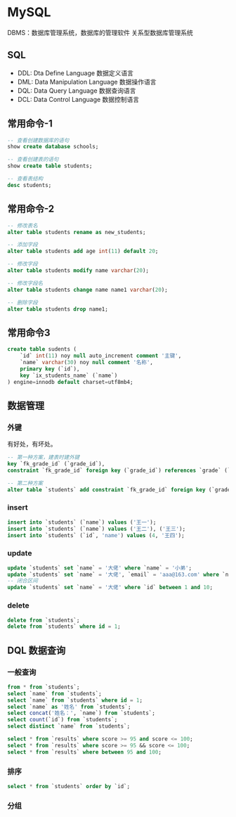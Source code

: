 # MySQL

DBMS：数据库管理系统，数据库的管理软件
关系型数据库管理系统

## SQL

- DDL: Dta Define Language 数据定义语言
- DML: Data Manipulation Language 数据操作语言
- DQL: Data Query Language 数据查询语言
- DCL: Data Control Language 数据控制语言

## 常用命令-1

```sql
-- 查看创建数据库的语句
show create database schools;

-- 查看创建表的语句
show create table students;

-- 查看表结构
desc students;
```

## 常用命令-2

```sql
-- 修改表名
alter table students rename as new_students;

-- 添加字段
alter table students add age int(11) default 20;

-- 修改字段
alter table students modify name varchar(20);

-- 修改字段名
alter table students change name name1 varchar(20);

-- 删除字段
alter table students drop name1;
```

## 常用命令3

```sql
create table sudents (
    `id` int(11) noy null auto_increment comment '主键',
    `name` varchar(30) noy null comment '名称',
    primary key (`id`),
    key `ix_students_name` (`name`)
) engine=innodb default charset=utf8mb4;
```

## 数据管理

### 外键

有好处，有坏处。

```sql
-- 第一种方案，建表时建外键
key `fk_grade_id` (`grade_id`),
constraint `fk_grade_id` foreign key (`grade_id`) references `grade` (`id`)

-- 第二种方案
alter table `students` add constraint `fk_grade_id` foreign key (`grade_id`) references `grade` (`id`);
```

### insert

```sql
insert into `students` (`name`) values ('王一');
insert into `students` (`name`) values ('王二'), ('王三');
insert into `students` (`id`, 'name') values (4, '王四');
```

### update

```sql
update `students` set `name` = '大佬' where `name` = '小弟';
update `students` set `name` = '大佬', `email` = 'aaa@163.com' where `name` = '小弟';
-- 闭合区间
update `students` set `name` = '大佬' where `id` between 1 and 10;

```

### delete

```sql
delete from `students`;
delete from `students` where id = 1;
```

## DQL 数据查询

### 一般查询

```sql
from * from `students`;
select `name` from `students`;
select `name` from `students` where id = 1;
select `name` as '姓名' from `students`;
select concat('姓名：', `name`) from `students`;
select count(`id`) from `students`;
select distinct `name` from `students`;
```

```sql
select * from `results` where score >= 95 and score <= 100;
select * from `results` where score >= 95 && score <= 100;
select * from `results` where between 95 and 100;
```

### 排序

```sql
select * from `students` order by `id`;
```

### 分组

